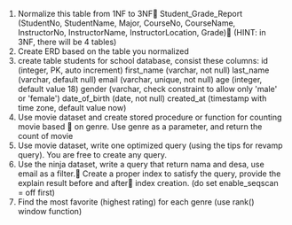 1. Normalize this table from 1NF to 3NF
Student_Grade_Report 
(StudentNo, StudentName, Major, CourseNo, CourseName, InstructorNo, InstructorName, InstructorLocation, Grade)
(HINT: in 3NF, there will be 4 tables)
2. Create ERD based on the table you normalized 
3. create table students for school database, consist these columns:
id (integer, PK, auto increment)
first_name (varchar, not null)
last_name (varchar, default null)
email (varchar, unique, not null)
age (integer, default value 18)
gender (varchar, check constraint to allow only 'male' or 'female')
date_of_birth (date, not null)
created_at (timestamp with time zone, default value now)
4. Use movie dataset and create stored procedure or function for counting movie based  on genre. Use genre as a parameter, and return the count of movie
5. Use movie dataset, write one optimized query (using the tips for revamp query). You are free to create any query.
6. Use the ninja dataset, write a query that return nama and desa, use email as a filter. Create a proper index to satisfy the query, provide the explain result before and after index creation. (do set enable_seqscan = off first)
7. Find the most favorite (highest rating) for each genre (use rank() window function)





